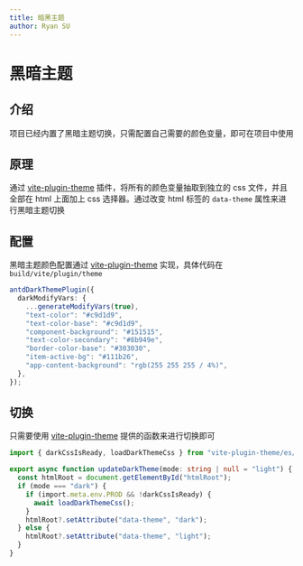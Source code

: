 ```yaml
---
title: 暗黑主题
author: Ryan SU
---
```


# 黑暗主题

## 介绍

项目已经内置了黑暗主题切换，只需配置自己需要的颜色变量，即可在项目中使用

## 原理

通过 [vite-plugin-theme](https://github.com/vbenjs/vite-plugin-theme) 插件，将所有的颜色变量抽取到独立的 css 文件，并且全部在 html 上面加上 css 选择器。通过改变 html 标签的 `data-theme` 属性来进行黑暗主题切换

## 配置

黑暗主题颜色配置通过 [vite-plugin-theme](https://github.com/vbenjs/vite-plugin-theme) 实现，具体代码在 `build/vite/plugin/theme`

```ts
antdDarkThemePlugin({
  darkModifyVars: {
    ...generateModifyVars(true),
    "text-color": "#c9d1d9",
    "text-color-base": "#c9d1d9",
    "component-background": "#151515",
    "text-color-secondary": "#8b949e",
    "border-color-base": "#303030",
    "item-active-bg": "#111b26",
    "app-content-background": "rgb(255 255 255 / 4%)",
  },
});
```

## 切换

只需要使用 [vite-plugin-theme](https://github.com/vbenjs/vite-plugin-theme) 提供的函数来进行切换即可

```ts
import { darkCssIsReady, loadDarkThemeCss } from "vite-plugin-theme/es/client";

export async function updateDarkTheme(mode: string | null = "light") {
  const htmlRoot = document.getElementById("htmlRoot");
  if (mode === "dark") {
    if (import.meta.env.PROD && !darkCssIsReady) {
      await loadDarkThemeCss();
    }
    htmlRoot?.setAttribute("data-theme", "dark");
  } else {
    htmlRoot?.setAttribute("data-theme", "light");
  }
}
```
